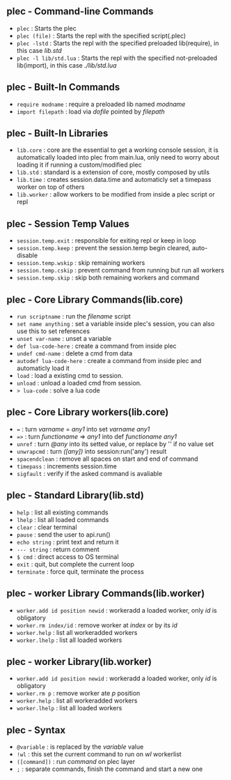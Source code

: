 ## plec - Command-line Commands

- `plec` : Starts the plec
- `plec (file)` : Starts the repl with the specified script(.plec)
- `plec -lstd` : Starts the repl with the specified preloaded lib(require), in this case _lib.std_
- `plec -l lib/std.lua` : Starts the repl with the specified not-preloaded lib(import), in this case _./lib/std.lua_

## plec - Built-In Commands

- `require modname` : require a preloaded lib named _modname_
- `import filepath` : load via _dofile_ pointed by _filepath_

## plec - Built-In Libraries

- `lib.core` : core are the essential to get a working console session, it is automatically loaded into plec from main.lua, only need to worry about loading it if running a custom/modified plec
- `lib.std` : standard is a extension of core, mostly composed by utils
- `lib.time` : creates session.data.time and automaticly set a timepass worker on top of others
- `lib.worker` : allow workers to be modified from inside a plec script or repl

## plec - Session Temp Values

- `session.temp.exit` : responsible for exiting repl or keep in loop
- `session.temp.keep` : prevent the session.temp begin cleared, auto-disable
- `session.temp.wskip` : skip remaining workers
- `session.temp.cskip` : prevent command from running but run all workers
- `session.temp.skip` : skip both remaining workers and command

## plec - Core Library Commands(lib.core)

- `run scriptname` : run the _filename_ script
- `set name anything` : set a variable inside plec's session, you can also use this to set references
- `unset var-name` : unset a variable
- `def lua-code-here` : create a command from inside plec
- `undef cmd-name` : delete a cmd from data
- `autodef lua-code-here` : create a command from inside plec and automaticly load it
- `load` : load a existing cmd to session.
- `unload` : unload a loaded cmd from session.
- `> lua-code` : solve a lua code

## plec - Core Library workers(lib.core)

- `=` : turn _varname_ = _any1_ into set _varname_ _any1_
- `=>` : turn _functioname_ => _any1_ into def _functioname_ _any1_
- `unref` : turn _@any_ into its setted value, or replace by '' if no value set
- `unwrapcmd` : turn _([any])_ into session:run('any') result
- `spacendclean` : remove all spaces on start and end of command
- `timepass` : increments session.time
- `sigfault` : verify if the asked command is avaliable

## plec - Standard Library(lib.std)

- `help` : list all existing commands
- `lhelp` : list all loaded commands
- `clear` : clear terminal
- `pause` : send the user to api.run()
- `echo string` : print text and return it
- `--- string` : return comment
- `$ cmd` : direct access to OS terminal
- `exit` : quit, but complete the current loop
- `terminate` : force quit, terminate the process

## plec - worker Library Commands(lib.worker)

- `worker.add id position newid` : workeradd a loaded worker, only _id_ is obligatory
- `worker.rm index/id` : remove worker at _index_ or by its _id_
- `worker.help` : list all workeradded workers
- `worker.lhelp` : list all loaded workers

## plec - worker Library(lib.worker)

- `worker.add id position newid` : workeradd a loaded worker, only _id_ is obligatory
- `worker.rm p` : remove worker ate _p_ position
- `worker.help` : list all workeradded workers
- `worker.lhelp` : list all loaded workers

## plec - Syntax

- `@variable` : is replaced by the _variable_ value
- `!wl` : this set the current command to run on _wl_ workerlist
- `([command])` : run _command_ on plec layer
- `;` : separate commands, finish the command and start a new one
